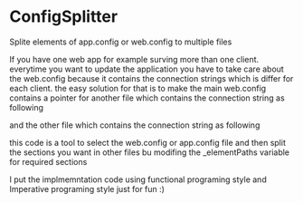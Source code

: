# ConfigSplitter
Splite elements of app.config or web.config to multiple files

If you have one web app for example surving more than one client. everytime you want to update the application you have to take care about the web.config because it contains the connection strings which is differ for each client.
the easy solution for that is to make the main web.config contains a pointer for another file which contains the connection string as following
<connectionStrings configSource="connectionStrings.config" />

and the other file which contains the connection string as following

<?xml version="1.0" encoding="utf-8"?>
<connectionStrings>
 <add name="Reports.ar.Properties.Settings.ERP" connectionString="Data Source=Server;Initial Catalog=Database;Persist Security Info=True;User ID=User;Password=P@ssw0rd;" providerName="System.Data.SqlClient" />
 </connectionStrings>

this code is a tool to select the web.config or app.config file and then split the sections you want in other files bu modifing the _elementPaths variable for required sections

I put the implmemntation code using functional programing style and Imperative programing style just for fun :)
